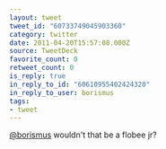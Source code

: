 ```yaml
---
layout: tweet
tweet_id: "60733749045903360"
category: twitter
date: 2011-04-20T15:57:08.000Z
source: TweetDeck
favorite_count: 0
retweet_count: 0
is_reply: true
in_reply_to_id: "60610955402424320"
in_reply_to_user: borismus
tags:
- tweet
---
```


[@borismus](https://twitter.com/@borismus) wouldn't that be a flobee jr?
